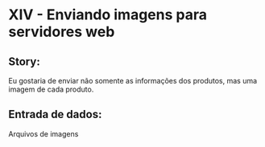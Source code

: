 # XIV - Enviando imagens para servidores web

## Story:   
Eu gostaria de enviar não somente as informações dos produtos, mas uma imagem de cada produto.   

## Entrada de dados:    
Arquivos de imagens   